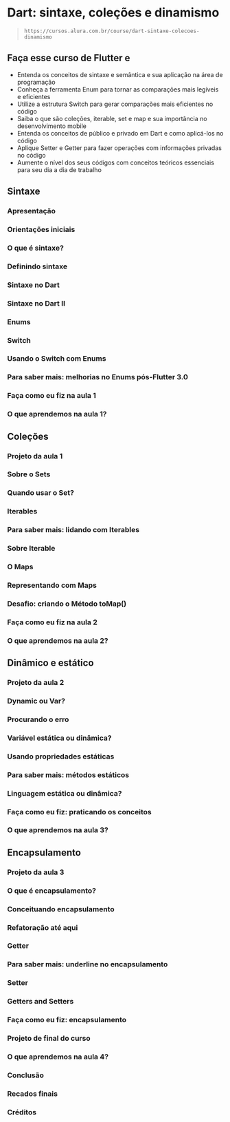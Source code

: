 # Dart: sintaxe, coleções e dinamismo

> `https://cursos.alura.com.br/course/dart-sintaxe-colecoes-dinamismo`

## Faça esse curso de Flutter e

- Entenda os conceitos de sintaxe e semântica e sua aplicação na área de programação
- Conheça a ferramenta Enum para tornar as comparações mais legíveis e eficientes
- Utilize a estrutura Switch para gerar comparações mais eficientes no código
- Saiba o que são coleções, iterable, set e map e sua importância no desenvolvimento mobile
- Entenda os conceitos de público e privado em Dart e como aplicá-los no código
- Aplique Setter e Getter para fazer operações com informações privadas no código
- Aumente o nível dos seus códigos com conceitos teóricos essenciais para seu dia a dia de trabalho

## Sintaxe

### Apresentação

### Orientações iniciais

### O que é sintaxe?

### Definindo sintaxe

### Sintaxe no Dart

### Sintaxe no Dart II

### Enums

### Switch

### Usando o Switch com Enums

### Para saber mais: melhorias no Enums pós-Flutter 3.0

### Faça como eu fiz na aula 1

### O que aprendemos na aula 1?

## Coleções

### Projeto da aula 1

### Sobre o Sets

### Quando usar o Set?

### Iterables

### Para saber mais: lidando com Iterables

### Sobre Iterable

### O Maps

### Representando com Maps

### Desafio: criando o Método toMap()

### Faça como eu fiz na aula 2

### O que aprendemos na aula 2?

## Dinâmico e estático

### Projeto da aula 2

### Dynamic ou Var?

### Procurando o erro

### Variável estática ou dinâmica?

### Usando propriedades estáticas

### Para saber mais: métodos estáticos

### Linguagem estática ou dinâmica?

### Faça como eu fiz: praticando os conceitos

### O que aprendemos na aula 3?

## Encapsulamento

### Projeto da aula 3

### O que é encapsulamento?

### Conceituando encapsulamento

### Refatoração até aqui

### Getter

### Para saber mais: underline no encapsulamento

### Setter

### Getters and Setters

### Faça como eu fiz: encapsulamento

### Projeto de final do curso

### O que aprendemos na aula 4?

### Conclusão

### Recados finais

### Créditos

